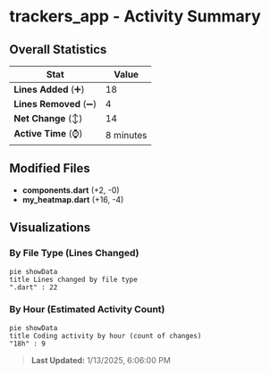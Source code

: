 # trackers_app - Activity Summary 

## Overall Statistics

| Stat                   | Value                                                             |
| ---------------------- | ----------------------------------------------------------------- |
| **Lines Added** (➕)   | 18                                          |
| **Lines Removed** (➖) | 4                                        |
| **Net Change** (↕)    | 14                |
| **Active Time** (⌚)   | 8 minutes |


## Modified Files
- **components.dart** (+2, -0)
- **my_heatmap.dart** (+16, -4)

## Visualizations

### By File Type (Lines Changed)

```mermaid
pie showData
title Lines changed by file type
".dart" : 22
```

### By Hour (Estimated Activity Count)

```mermaid
pie showData
title Coding activity by hour (count of changes)
"18h" : 9
```


> **Last Updated:** 1/13/2025, 6:06:00 PM